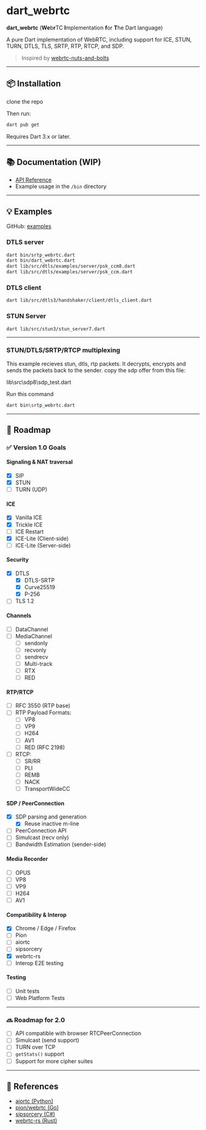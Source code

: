 
# dart_webrtc

**dart_webrtc** (**We**b**r**TC **I**mplementation **f**or **T**he Dart language)

A pure Dart implementation of WebRTC, including support for ICE, STUN, TURN, DTLS, TLS, SRTP, RTP, RTCP, and SDP.

> Inspired by [webrtc-nuts-and-bolts](https://github.com/adalkiran/webrtc-nuts-and-bolts)

---

## 📦 Installation

clone the repo


Then run:

```bash
dart pub get
```

Requires Dart 3.x or later.

---

## 📚 Documentation (WIP)

- [API Reference](https://pub.dev/documentation/webrtc_dart/latest/)
- Example usage in the `/bin` directory

---

## 💡 Examples

GitHub: [examples](https://github.com/your-repo/webrtc_dart/tree/main/example)



### DTLS server

```bash
dart bin/srtp_webrtc.dart
dart bin/dart_webrtc.dart
dart lib/src/dtls/examples/server/psk_ccm8.dart
dart lib/src/dtls/examples/server/psk_ccm.dart
```


### DTLS client

```bash
dart lib/src/dtls3/handshaker/client/dtls_client.dart
```



### STUN Server

```bash
dart lib/src/stun3/stun_server7.dart
```



---

### STUN/DTLS/SRTP/RTCP multiplexing 

This example recieves stun, dtls, rtp packets. It decrypts, encrypts and sends the packets back to the sender.
copy the sdp offer from this file:

lib\src\sdp8\sdp_test.dart

Run this command
```bash
dart bin\srtp_webrtc.dart
```



---



## 🎯 Roadmap

### ✅ Version 1.0 Goals

#### Signaling & NAT traversal

- [x] SIP
- [x] STUN
- [ ] TURN (UDP)

#### ICE

- [x] Vanilla ICE
- [x] Trickle ICE
- [ ] ICE Restart
- [x] ICE-Lite (Client-side)
- [ ] ICE-Lite (Server-side)

#### Security

- [x] DTLS
  - [x] DTLS-SRTP
  - [x] Curve25519
  - [x] P-256
- [ ] TLS 1.2

#### Channels

- [ ] DataChannel
- [ ] MediaChannel
  - [ ] sendonly
  - [ ] recvonly
  - [ ] sendrecv
  - [ ] Multi-track
  - [ ] RTX
  - [ ] RED

#### RTP/RTCP

- [ ] RFC 3550 (RTP base)
- [ ] RTP Payload Formats:
  - [ ] VP8
  - [ ] VP9
  - [ ] H264
  - [ ] AV1
  - [ ] RED (RFC 2198)
- [ ] RTCP:
  - [ ] SR/RR
  - [ ] PLI
  - [ ] REMB
  - [ ] NACK
  - [ ] TransportWideCC

#### SDP / PeerConnection

- [x] SDP parsing and generation
  - [x] Reuse inactive m-line
- [ ] PeerConnection API
- [ ] Simulcast (recv only)
- [ ] Bandwidth Estimation (sender-side)

#### Media Recorder

- [ ] OPUS
- [ ] VP8
- [ ] VP9
- [ ] H264
- [ ] AV1

#### Compatibility & Interop

- [x] Chrome / Edge / Firefox
- [ ] Pion
- [ ] aiortc
- [ ] sipsorcery
- [x] webrtc-rs
- [ ] Interop E2E testing

#### Testing

- [ ] Unit tests
- [ ] Web Platform Tests

---

### 🔜 Roadmap for 2.0

- [ ] API compatible with browser RTCPeerConnection
- [ ] Simulcast (send support)
- [ ] TURN over TCP
- [ ] `getStats()` support
- [ ] Support for more cipher suites

---

## 🔗 References

- [aiortc (Python)](https://github.com/aiortc/aiortc)
- [pion/webrtc (Go)](https://github.com/pion/webrtc)
- [sipsorcery (C#)](https://github.com/sipsorcery/sipsorcery)
- [webrtc-rs (Rust)](https://github.com/webrtc-rs/webrtc)
